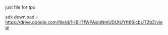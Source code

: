 just file for tpu

sdk download  - https://drive.google.com/file/d/1HBiITfWPAsjoNmUDUtUYft6SicbUT2bZ/view
